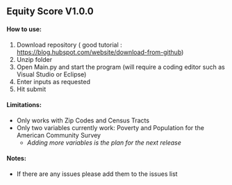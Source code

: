 ## Equity Score V1.0.0

#### How to use:
  1. Download repository ( good tutorial : https://blog.hubspot.com/website/download-from-github) 
  2. Unzip folder
  3. Open Main.py and start the program (will require a coding editor such as Visual Studio or Eclipse)
  4. Enter inputs as requested
  5. Hit submit
  
#### Limitations:
  * Only works with Zip Codes and Census Tracts
  * Only two variables currently work: Poverty and Population for the American Community Survey
    * *Adding more variables is the plan for the next release*

#### Notes:
  * If there are any issues please add them to the issues list
